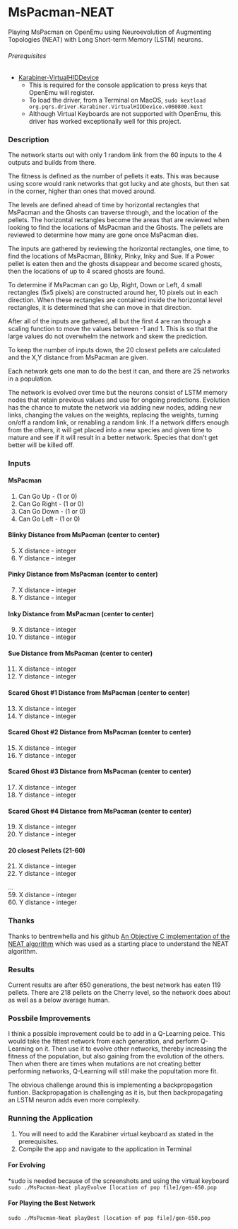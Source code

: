 # MsPacman-NEAT
Playing MsPacman on OpenEmu using Neuroevolution of Augmenting Topologies (NEAT) with Long Short-term Memory (LSTM) neurons.

###### Prerequisites
* [Karabiner-VirtualHIDDevice](https://github.com/tekezo/Karabiner-VirtualHIDDevice)
  - This is required for the console application to press keys that OpenEmu will register.
  - To load the driver, from a Terminal on MacOS, `sudo kextload org.pqrs.driver.Karabiner.VirtualHIDDevice.v060800.kext`
  - Although Virtual Keyboards are not supported with OpenEmu, this driver has worked exceptionally well for this project.
  
### Description
The network starts out with only 1 random link from the 60 inputs to the 4 outputs and builds from there.  

The fitness is defined as the number of pellets it eats.  This was because using score would rank networks that got lucky and ate ghosts, but then sat in the corner, higher than ones that moved around.  

The levels are defined ahead of time by horizontal rectangles that MsPacman and the Ghosts can traverse through, and the location of the pellets.  The horizontal rectangles become the areas that are reviewed when looking to find the locations of MsPacman and the Ghosts.  The pellets are reviewed to determine how many are gone once MsPacman dies.

The inputs are gathered by reviewing the horizontal rectangles, one time, to find the locations of MsPacman, Blinky, Pinky, Inky and Sue.  If a Power pellet is eaten then and the ghosts disappear and become scared ghosts, then the locations of up to 4 scared ghosts are found.

To determine if MsPacman can go Up, Right, Down or Left, 4 small rectangles (5x5 pixels) are constructed around her, 10 pixels out in each direction.  When these rectangles are contained inside the horizontal level rectangles, it is determined that she can move in that direction.

After all of the inputs are gathered, all but the first 4 are ran through a scaling function to move the values between -1 and 1.  This is so that the large values do not overwhelm the network and skew the prediction.

To keep the number of inputs down, the 20 closest pellets are calculated and the X,Y distance from MsPacman are given.

Each network gets one man to do the best it can, and there are 25 networks in a population.

The network is evolved over time but the neurons consist of LSTM memory nodes that retain previous values and use for ongoing predictions. Evolution has the chance to mutate the network via adding new nodes, adding new links, changing the values on the weights, replacing the weights, turning on/off a random link, or renabling a random link. If a network differs enough from the others, it will get placed into a new species and given time to mature and see if it will result in a better network.  Species that don't get better will be killed off.

### Inputs
#### MsPacman
1.    Can Go Up - (1 or 0)
2. Can Go Right - (1 or 0)
3.  Can Go Down - (1 or 0)
4.  Can Go Left - (1 or 0)
#### Blinky Distance from MsPacman (center to center)
5.   X distance - integer
6.   Y distance - integer
#### Pinky Distance from MsPacman (center to center)
7.   X distance - integer
8.   Y distance - integer
#### Inky Distance from MsPacman (center to center)
9.   X distance - integer
10.  Y distance - integer
#### Sue Distance from MsPacman (center to center)
11.  X distance - integer
12.  Y distance - integer
#### Scared Ghost #1 Distance from MsPacman (center to center)
13.  X distance - integer
14.  Y distance - integer
#### Scared Ghost #2 Distance from MsPacman (center to center)
15.  X distance - integer
16.  Y distance - integer
#### Scared Ghost #3 Distance from MsPacman (center to center)
17.  X distance - integer
18.  Y distance - integer
#### Scared Ghost #4 Distance from MsPacman (center to center)
19.  X distance - integer
20.  Y distance - integer
#### 20 closest Pellets (21-60)
21.  X distance - integer  
22.  Y distance - integer  

...  
59.  X distance - integer  
60.  Y distance - integer  

### Thanks
Thanks to bentrewhella and his github [An Objective C implementation of the NEAT algorithm](https://github.com/bentrewhella/Objective-NEAT) which was used as a starting place to understand the NEAT algorithm.

### Results
Current results are after 650 generations, the best network has eaten 119 pellets.  There are 218 pellets on the Cherry level, so the network does about as well as a below average human.

### Possbile Improvements
I think a possible improvement could be to add in a Q-Learning peice.  This would take the fittest network from each generation, and perform Q-Learning on it.  Then use it to evolve other networks, thereby increasing the fitness of the population, but also gaining from the evolution of the others.  Then when there are times when mutations are not creating better performing networks, Q-Learning will still make the popultation more fit.

The obvious challenge around this is implementing a backpropagation funtion.  Backpropagation is challenging as it is, but then backpropagating an LSTM neuron adds even more complexity.

### Running the Application  
1. You will need to add the Karabiner virtual keyboard as stated in the prerequisites.  
2. Compile the app and navigate to the application in Terminal  
#### For Evolving  
*sudo is needed because of the screenshots and using the virtual keyboard  
`sudo ./MsPacman-Neat playEvolve [location of pop file]/gen-650.pop`
#### For Playing the Best Network  
`sudo ./MsPacman-Neat playBest [location of pop file]/gen-650.pop`

